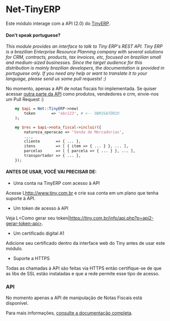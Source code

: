 Net-TinyERP
===========

Este módulo interage com a API (2.0) do [TinyERP](http://tiny.com.br).

#### Don't speak portuguese?

*This module provides an interface to talk to Tiny ERP's REST API.
Tiny ERP is a brazilian Enterprise Resource Planning company with
several solutions for CRM, contracts, products, tax invoices, etc,
focused on brazilian small and medium-sized businesses.
Since the target audience for this distribution is mainly brazilian
developers, the documentation is provided in portuguese only.
If you need any help or want to translate it to your language, please
send us some pull requests! :)*


No momento, apenas a API de notas fiscais foi implementada. Se quiser
acessar [outra parte da API](https://tiny.com.br/info/api-desenvolvedores)
como produtos, vendedores e crm, envie-nos um Pull Request :)

```perl
    my $api = Net::TinyERP->new(
        token       => 'abc123', # <-- OBRIGATÓRIO
    );

    my $res = $api->nota_fiscal->incluir({
        natureza_operacao => 'Venda de Mercadorias',
        ...,
        cliente       => { ... },
        itens         => [ { item => { ... } }, ... ],
        parcelas      => [ { parcela => { ... } }, ... ],
        transportador => { ... },
    });
```

#### ANTES DE USAR, VOCÊ VAI PRECISAR DE:

* Uma conta na TinyERP com acesso à API

Acesse L<http://www.tiny.com.br> e crie sua conta em um plano que
tenha suporte à API.

* Um token de acesso à API

Veja L<Como gerar seu token|https://tiny.com.br/info/api.php?p=api2-gerar-token-api>.

* Um certificado digital A1

Adicione seu certificado dentro da interface web do Tiny antes de usar este módulo.

* Suporte a HTTPS

Todas as chamadas à API são feitas via HTTPS então certifique-se de que as
libs de SSL estão instaladas e que a rede permite esse tipo de acesso.

### API

No momento apenas a API de manipulação de Notas Fiscais está disponível.

Para mais informações, [consulte a documentação completa](https://metacpan.org/pod/Net::TinyERP).



